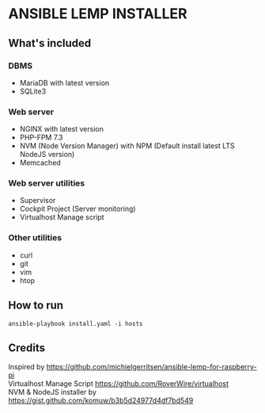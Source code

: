 # ANSIBLE LEMP INSTALLER


## What's included
### DBMS
- MariaDB with latest version
- SQLite3

### Web server
- NGINX with latest version
- PHP-FPM 7.3
- NVM (Node Version Manager) with NPM (Default install latest LTS NodeJS version)
- Memcached

### Web server utilities
- Supervisor
- Cockpit Project (Server monitoring)
- Virtualhost Manage script

### Other utilities
- curl
- git
- vim
- htop

## How to run

```
ansible-playbook install.yaml -i hosts
```

## Credits
Inspired by https://github.com/michielgerritsen/ansible-lemp-for-raspberry-pi  
Virtualhost Manage Script https://github.com/RoverWire/virtualhost  
NVM & NodeJS installer by https://gist.github.com/komuw/b3b5d24977d4df7bd549  